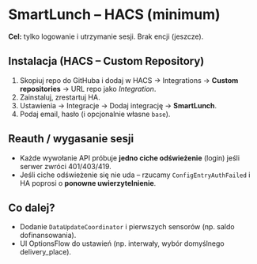 # SmartLunch – HACS (minimum)

**Cel:** tylko logowanie i utrzymanie sesji. Brak encji (jeszcze).

## Instalacja (HACS – Custom Repository)
1. Skopiuj repo do GitHuba i dodaj w HACS → Integrations → **Custom repositories** → URL repo jako *Integration*.
2. Zainstaluj, zrestartuj HA.
3. Ustawienia → Integracje → Dodaj integrację → **SmartLunch**.
4. Podaj email, hasło (i opcjonalnie własne `base`).

## Reauth / wygasanie sesji
- Każde wywołanie API próbuje **jedno ciche odświeżenie** (login) jeśli serwer zwróci 401/403/419.
- Jeśli ciche odświeżenie się nie uda – rzucamy `ConfigEntryAuthFailed` i HA poprosi o **ponowne uwierzytelnienie**.

## Co dalej?
- Dodanie `DataUpdateCoordinator` i pierwszych sensorów (np. saldo dofinansowania).
- UI OptionsFlow do ustawień (np. interwały, wybór domyślnego delivery_place).